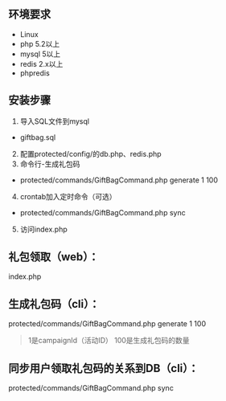 环境要求
---------------
* Linux
* php 5.2以上
* mysql 5以上
* redis 2.x以上
* phpredis

安装步骤
---------------
1. 导入SQL文件到mysql
  *	giftbag.sql
2. 配置protected/config/的db.php、redis.php
3. 命令行-生成礼包码
  *	protected/commands/GiftBagCommand.php generate 1 100
4. crontab加入定时命令（可选）
  *	protected/commands/GiftBagCommand.php sync
5. 访问index.php



礼包领取（web）：
---------------
index.php

生成礼包码（cli）：
---------------
protected/commands/GiftBagCommand.php generate 1 100

> 1是campaignId（活动ID）
> 100是生成礼包码的数量

同步用户领取礼包码的关系到DB（cli）：
--------------------------------------------------
protected/commands/GiftBagCommand.php sync


